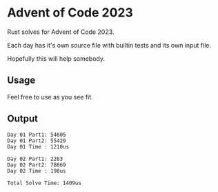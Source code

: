 
# Advent of Code 2023

Rust solves for Advent of Code 2023.

Each day has it's own source file with builtin tests and its own input file.

Hopefully this will help somebody.

## Usage
Feel free to use as you see fit.

## Output
```
Day 01 Part1: 54605
Day 01 Part2: 55429
Day 01 Time : 1210us

Day 02 Part1: 2283
Day 02 Part2: 78669
Day 02 Time : 198us

Total Solve Time: 1409us
```